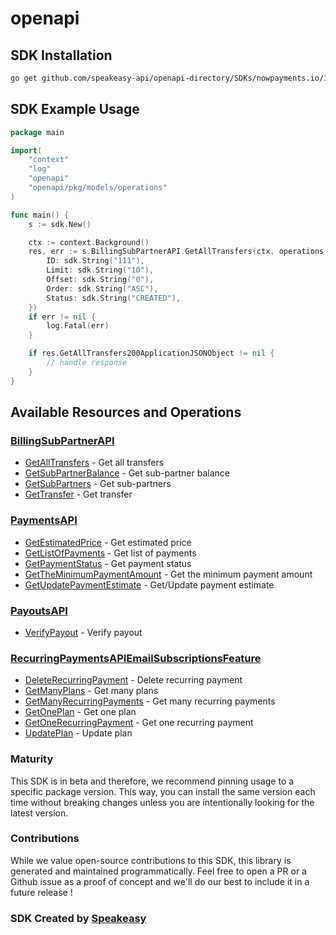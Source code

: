 # openapi

<!-- Start SDK Installation -->
## SDK Installation

```bash
go get github.com/speakeasy-api/openapi-directory/SDKs/nowpayments.io/1.0.0/go
```
<!-- End SDK Installation -->

## SDK Example Usage
<!-- Start SDK Example Usage -->
```go
package main

import(
	"context"
	"log"
	"openapi"
	"openapi/pkg/models/operations"
)

func main() {
    s := sdk.New()

    ctx := context.Background()
    res, err := s.BillingSubPartnerAPI.GetAllTransfers(ctx, operations.GetAllTransfersRequest{
        ID: sdk.String("111"),
        Limit: sdk.String("10"),
        Offset: sdk.String("0"),
        Order: sdk.String("ASC"),
        Status: sdk.String("CREATED"),
    })
    if err != nil {
        log.Fatal(err)
    }

    if res.GetAllTransfers200ApplicationJSONObject != nil {
        // handle response
    }
}
```
<!-- End SDK Example Usage -->

<!-- Start SDK Available Operations -->
## Available Resources and Operations


### [BillingSubPartnerAPI](docs/billingsubpartnerapi/README.md)

* [GetAllTransfers](docs/billingsubpartnerapi/README.md#getalltransfers) - Get all transfers
* [GetSubPartnerBalance](docs/billingsubpartnerapi/README.md#getsubpartnerbalance) - Get sub-partner balance
* [GetSubPartners](docs/billingsubpartnerapi/README.md#getsubpartners) - Get sub-partners
* [GetTransfer](docs/billingsubpartnerapi/README.md#gettransfer) - Get transfer

### [PaymentsAPI](docs/paymentsapi/README.md)

* [GetEstimatedPrice](docs/paymentsapi/README.md#getestimatedprice) - Get estimated price
* [GetListOfPayments](docs/paymentsapi/README.md#getlistofpayments) - Get list of payments
* [GetPaymentStatus](docs/paymentsapi/README.md#getpaymentstatus) - Get payment status
* [GetTheMinimumPaymentAmount](docs/paymentsapi/README.md#gettheminimumpaymentamount) - Get the minimum payment amount
* [GetUpdatePaymentEstimate](docs/paymentsapi/README.md#getupdatepaymentestimate) - Get/Update payment estimate

### [PayoutsAPI](docs/payoutsapi/README.md)

* [VerifyPayout](docs/payoutsapi/README.md#verifypayout) - Verify payout

### [RecurringPaymentsAPIEmailSubscriptionsFeature](docs/recurringpaymentsapiemailsubscriptionsfeature/README.md)

* [DeleteRecurringPayment](docs/recurringpaymentsapiemailsubscriptionsfeature/README.md#deleterecurringpayment) - Delete recurring payment
* [GetManyPlans](docs/recurringpaymentsapiemailsubscriptionsfeature/README.md#getmanyplans) - Get many plans
* [GetManyRecurringPayments](docs/recurringpaymentsapiemailsubscriptionsfeature/README.md#getmanyrecurringpayments) - Get many recurring payments
* [GetOnePlan](docs/recurringpaymentsapiemailsubscriptionsfeature/README.md#getoneplan) - Get one plan
* [GetOneRecurringPayment](docs/recurringpaymentsapiemailsubscriptionsfeature/README.md#getonerecurringpayment) - Get one recurring payment
* [UpdatePlan](docs/recurringpaymentsapiemailsubscriptionsfeature/README.md#updateplan) - Update plan
<!-- End SDK Available Operations -->

### Maturity

This SDK is in beta and therefore, we recommend pinning usage to a specific package version.
This way, you can install the same version each time without breaking changes unless you are intentionally
looking for the latest version.

### Contributions

While we value open-source contributions to this SDK, this library is generated and maintained programmatically.
Feel free to open a PR or a Github issue as a proof of concept and we'll do our best to include it in a future release !

### SDK Created by [Speakeasy](https://docs.speakeasyapi.dev/docs/using-speakeasy/client-sdks)
